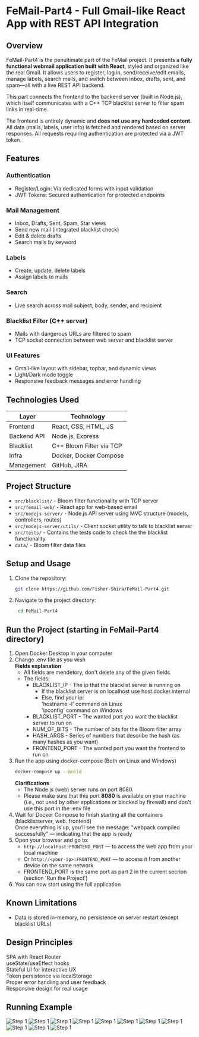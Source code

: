 # FeMail-Part4 - Full Gmail-like React App with REST API Integration

## Overview

FeMail-Part4 is the penultimate part of the FeMail project. It presents a **fully functional webmail application built with React**, styled and organized like the real Gmail. It allows users to register, log in, send/receive/edit emails, manage labels, search mails, and switch between inbox, drafts, sent, and spam—all with a live REST API backend.

This part connects the frontend to the backend server (built in Node.js), which itself communicates with a C++ TCP blacklist server to filter spam links in real-time.

The frontend is entirely dynamic and **does not use any hardcoded content**. All data (mails, labels, user info) is fetched and rendered based on server responses. All requests requiring authentication are protected via a JWT token.

## Features
###  Authentication
- Register/Login: Via dedicated forms with input validation
- JWT Tokens: Secured authentication for protected endpoints

###  Mail Management
- Inbox, Drafts, Sent, Spam, Star views
- Send new mail (integrated blacklist check)
- Edit & delete drafts
- Search mails by keyword

###  Labels
- Create, update, delete labels
- Assign labels to mails

###  Search
- Live search across mail subject, body, sender, and recipient

###  Blacklist Filter (C++ server)
- Mails with dangerous URLs are filtered to spam
- TCP socket connection between web server and blacklist server

###  UI Features
- Gmail-like layout with sidebar, topbar, and dynamic views
- Light/Dark mode toggle
- Responsive feedback messages and error handling

## Technologies Used
| Layer        | Technology                    |
|--------------|-------------------------------|
| Frontend     | React, CSS, HTML, JS          |
| Backend API  | Node.js, Express              |
| Blacklist    | C++ Bloom Filter via TCP      |
| Infra        | Docker, Docker Compose        |
| Management   | GitHub, JIRA                  |

## Project Structure
* `src/blacklist/` - Bloom filter functionality with TCP server
* `src/femail-web/` - React app for web-based email
* `src/nodejs-server/` - Node.js API server using MVC structure (models, controllers, routes)
* `src/nodejs-server/utils/` - Client socket utility to talk to blacklist server
* `src/tests/` - Contains the tests code to check the the blacklist functionality
* `data/` - Bloom filter data files

## Setup and Usage
1. Clone the repository:
   ```bash
   git clone https://github.com/Fisher-Shira/FeMail-Part4.git
2. Navigate to the project directory:
   ```bash
    cd FeMail-Part4

## Run the Project (starting in FeMail-Part4 directory)
1. Open Docker Desktop in your computer
2. Change .env file as you wish<br>
    **Fields explanation**
    * All fields are mendetory, don't delete any of the given fields
    * The fields:
      * BLACKLIST_IP - The ip that the blacklist server is running on
        * If the blacklist server is on localhost use host.docker.internal
        * Else, find your ip:<br>
        'hostname -l' command on Linux<br>
        'ipconfig' command on Windows
      * BLACKLIST_PORT - The wanted port you want the blacklist server to run on
      * NUM_OF_BITS - The number of bits for the Bloom filter array
      * HASH_ARGS - Series of numbers that describe the hash (as many hashes as you want)
      * FRONTEND_PORT - The wanted port you want the frontend to run on
3. Run the app using docker-compose (Both on Linux and Windows)
    ```bash
    docker-compose up --build
    ```
    **Clarifications**
    * The Node.js (web) server runs on port 8080.
    * Please make sure that this port **8080** is available on your machine (i.e., not used by other applications or blocked by firewall) and don't use this port in the .env file
4. Wait for Docker Compose to finish starting all the containers (blacklistserver, web. frontend)  
   Once everything is up, you’ll see the message:
   "webpack compiled successfully" — indicating that the app is ready
5. Open your browser and go to:
   - `http://localhost:FRONTEND_PORT` — to access the web app from your local machine  
   - Or `http://<your-ip>:FRONTEND_PORT` — to access it from another device on the same network
   * FRONTEND_PORT is the same port as part 2 in the current secrion (section 'Run the Project')
6. You can now start using the full application

## Known Limitations
* Data is stored in-memory, no persistence on server restart (except blacklist URLs)

## Design Principles
SPA with React Router<br>
useState/useEffect hooks<br>
Stateful UI for interactive UX<br>
Token persistence via localStorage<br>
Proper error handling and user feedback<br>
Responsive design for real usage

## Running Example
![Step 1](assets/docker1.png)
![Step 1](assets/terminal1.png)
![Step 1](assets/terminal2.png)
![Step 1](assets/app0.png)
![Step 1](assets/app1.png)
![Step 1](assets/app2.png)
![Step 1](assets/app3.png)
![Step 1](assets/app4.png)
![Step 1](assets/app5.png)
![Step 1](assets/app6.png)
![Step 1](assets/app7.png)
